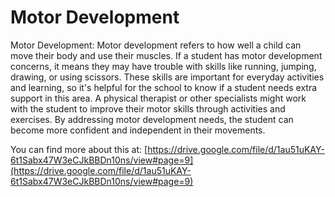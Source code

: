 # Motor Development
Motor Development: Motor development refers to how well a child can move their body and use their muscles. If a student has motor development concerns, it means they may have trouble with skills like running, jumping, drawing, or using scissors. These skills are important for everyday activities and learning, so it's helpful for the school to know if a student needs extra support in this area. A physical therapist or other specialists might work with the student to improve their motor skills through activities and exercises. By addressing motor development needs, the student can become more confident and independent in their movements.

You can find more about this at: [https://drive.google.com/file/d/1au51uKAY-6t1Sabx47W3eCJkBBDn10ns/view#page=9](https://drive.google.com/file/d/1au51uKAY-6t1Sabx47W3eCJkBBDn10ns/view#page=9)
